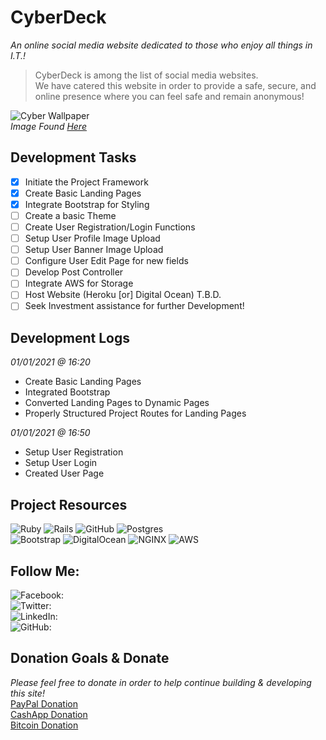 # CyberDeck #
_An online social media website dedicated to those who enjoy all things in I.T.!_  

> CyberDeck is among the list of social media websites.  
> We have catered this website in order to provide a safe, secure, and
> online presence where you can feel safe and remain anonymous!

![Cyber Wallpaper](https://i.pinimg.com/originals/d3/cf/6d/d3cf6d54391b9547327b47558f55222f.jpg)  
_Image Found [Here](https://i.pinimg.com/originals/d3/cf/6d/d3cf6d54391b9547327b47558f55222f.jpg)_


## Development Tasks ##
- [x] Initiate the Project Framework
- [x] Create Basic Landing Pages
- [x] Integrate Bootstrap for Styling
- [ ] Create a basic Theme
- [ ] Create User Registration/Login Functions
- [ ] Setup User Profile Image Upload
- [ ] Setup User Banner Image Upload
- [ ] Configure User Edit Page for new fields
- [ ] Develop Post Controller
- [ ] Integrate AWS for Storage
- [ ] Host Website (Heroku [or] Digital Ocean) T.B.D.
- [ ] Seek Investment assistance for further Development!

## Development Logs ##
_01/01/2021 @ 16:20_
* Create Basic Landing Pages
* Integrated Bootstrap
* Converted Landing Pages to Dynamic Pages
* Properly Structured Project Routes for Landing Pages

_01/01/2021 @ 16:50_
* Setup User Registration
* Setup User Login
* Created User Page

## Project Resources ##
![Ruby](https://img.shields.io/badge/ruby-%23CC342D.svg?&style=for-the-badge&logo=ruby&logoColor=white)
![Rails](https://img.shields.io/badge/rails%20-%23CC0000.svg?&style=for-the-badge&logo=ruby-on-rails&logoColor=white)
![GitHub](https://img.shields.io/badge/github%20-%23121011.svg?&style=for-the-badge&logo=github&logoColor=white)
![Postgres](https://img.shields.io/badge/postgres-%23316192.svg?&style=for-the-badge&logo=postgresql&logoColor=white)  
![Bootstrap](https://img.shields.io/badge/bootstrap%20-%23563D7C.svg?&style=for-the-badge&logo=bootstrap&logoColor=white)
![DigitalOcean](https://img.shields.io/badge/DigitalOcean-%230167ff.svg?&style=for-the-badge&logo=digitalOcean&logoColor=white)
![NGINX](https://img.shields.io/badge/nginx%20-%23009639.svg?&style=for-the-badge&logo=nginx&logoColor=white)
![AWS](https://img.shields.io/badge/AWS%20-%23FF9900.svg?&style=for-the-badge&logo=amazon-aws&logoColor=white)

## Follow Me: ##
![Facebook:](https://www.facebook.com/b10h4ck3r)  
![Twitter:](https://twitter.com/H4ck3rB10)  
![LinkedIn:](https://www.linkedin.com/in/dr-aubrey-love-ii-0051b1202/)  
![GitHub:](https://github.com/B10-H4ck3r)  

## Donation Goals & Donate ##
_Please feel free to donate in order to help continue building &amp; developing this site!_  
[PayPal Donation](https://paypal.me/b10h4ck3r)  
[CashApp Donation](https://cash.app/$B10H4ck3r)  
[Bitcoin Donation](https://blockchair.com/bitcoin/address/bc1qrua8yzvkv2eg9njx5d9zhvdzymd8nvgntckh5j)  
